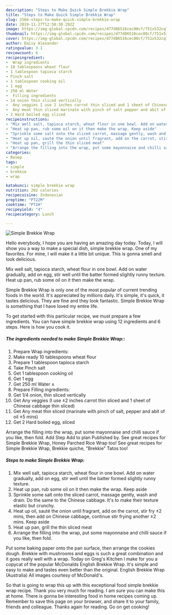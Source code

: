 ```yaml
---
description: "Steps to Make Quick Simple Brekkie Wrap"
title: "Steps to Make Quick Simple Brekkie Wrap"
slug: 2566-steps-to-make-quick-simple-brekkie-wrap
date: 2019-11-27T12:58:30.292Z
image: https://img-global.cpcdn.com/recipes/d77d86516cec00cf/751x532cq70/simple-brekkie-wrap-recipe-main-photo.jpg
thumbnail: https://img-global.cpcdn.com/recipes/d77d86516cec00cf/751x532cq70/simple-brekkie-wrap-recipe-main-photo.jpg
cover: https://img-global.cpcdn.com/recipes/d77d86516cec00cf/751x532cq70/simple-brekkie-wrap-recipe-main-photo.jpg
author: Daisy Alexander
ratingvalue: 3.1
reviewcount: 6
recipeingredient:
-  Wrap ingredients
- 10 tablespoons wheat flour
- 1 tablespoon tapioca starch
- Pinch salt
- 1 tablespoon cooking oil
- 1 egg
- 250 ml Water 
-  Filling ingredients
- 14 onion thin sliced vertically
-  Any veggies I use 2 inches carrot thin sliced and 1 sheet of Chinese cabbage thin sliced
-  Any meat thin sliced marinate with pinch of salt pepper and abit of oil 5 mins
- 2 Hard boiled egg sliced
recipeinstructions:
- "Mix well salt, tapioca starch, wheat flour in one bowl. Add on water gradually, add on egg, stir well until the batter formed slightly runny texture."
- "Heat up pan, rub some oil on it then make the wrap. Keep aside"
- "Sprinkle some salt onto the sliced carrot, massage gently, wash and drain. Do the same to the Chinese cabbage. It&#39;s to make their texture elastic but crunchy."
- "Heat up oil, sauté the onion until fragrant, add on the carrot, stir fry ±2 mins, then add on Chinese cabbage, continue stir frying another ±2 mins. Keep aside"
- "Heat up pan, grill the thin sliced meat"
- "Arrange the filling into the wrap, put some mayonnaise and chilli sauce if you like, then fold."
categories:
- Resep
tags:
- simple
- brekkie
- wrap

katakunci: simple brekkie wrap
nutrition: 202 calories
recipecuisine: Indonesian
preptime: "PT22M"
cooktime: "PT1H"
recipeyield: "4"
recipecategory: Lunch

---
```



![Simple Brekkie Wrap](https://img-global.cpcdn.com/recipes/d77d86516cec00cf/751x532cq70/simple-brekkie-wrap-recipe-main-photo.jpg)

Hello everybody, I hope you are having an amazing day today. Today, I will show you a way to make a special dish, simple brekkie wrap. One of my favorites. For mine, I will make it a little bit unique. This is gonna smell and look delicious.

Mix well salt, tapioca starch, wheat flour in one bowl. Add on water gradually, add on egg, stir well until the batter formed slightly runny texture. Heat up pan, rub some oil on it then make the wrap.

Simple Brekkie Wrap is only one of the most popular of current trending foods in the world. It's appreciated by millions daily. It's simple, it's quick, it tastes delicious. They are fine and they look fantastic. Simple Brekkie Wrap is something that I have loved my entire life.


To get started with this particular recipe, we must prepare a few ingredients. You can have simple brekkie wrap using 12 ingredients and 6 steps. Here is how you cook it.

##### The ingredients needed to make Simple Brekkie Wrap::

1. Prepare  Wrap ingredients:
1. Make ready 10 tablespoons wheat flour
1. Prepare 1 tablespoon tapioca starch
1. Take Pinch salt
1. Get 1 tablespoon cooking oil
1. Get 1 egg
1. Get 250 ml Water ±
1. Prepare  Filling ingredients:
1. Get 1/4 onion, thin sliced vertically
1. Get  Any veggies (I use ±2 inches carrot thin sliced and 1 sheet of Chinese cabbage thin sliced)
1. Get  Any meat thin sliced (marinate with pinch of salt, pepper and abit of oil ±5 mins)
1. Get 2 Hard boiled egg, sliced


Arrange the filling into the wrap, put some mayonnaise and chilli sauce if you like, then fold. Add Step Add to plan Published by. See great recipes for Simple Brekkie Wrap, Honey Parched Rice Wrap too! See great recipes for Simple Brekkie Wrap, Brekkie quiche, &#34;Brekkie&#34; Tatos too! 

##### Steps to make Simple Brekkie Wrap:

1. Mix well salt, tapioca starch, wheat flour in one bowl. Add on water gradually, add on egg, stir well until the batter formed slightly runny texture.
1. Heat up pan, rub some oil on it then make the wrap. Keep aside
1. Sprinkle some salt onto the sliced carrot, massage gently, wash and drain. Do the same to the Chinese cabbage. It&#39;s to make their texture elastic but crunchy.
1. Heat up oil, sauté the onion until fragrant, add on the carrot, stir fry ±2 mins, then add on Chinese cabbage, continue stir frying another ±2 mins. Keep aside
1. Heat up pan, grill the thin sliced meat
1. Arrange the filling into the wrap, put some mayonnaise and chilli sauce if you like, then fold.


Put some baking paper onto the pan surface, then arrange the cookies dough. Brekkie with mushrooms and eggs is such a great combination and it goes really well with a wrap. Today on Greg&#39;s Kitchen l make for you a copycat of the popular McDonalds English Brekkie Wrap. It&#39;s simple and easy to make and tastes even better than the original. English Brekkie Wrap (Australia) All images courtesy of McDonald&#39;s. 

So that is going to wrap this up with this exceptional food simple brekkie wrap recipe. Thank you very much for reading. I am sure you can make this at home. There is gonna be interesting food in home recipes coming up. Remember to save this page on your browser, and share it to your family, friends and colleague. Thanks again for reading. Go on get cooking!
